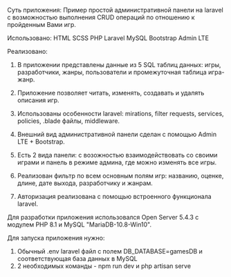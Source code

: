 Суть приложения: Пример простой административной панели на laravel с возможностью выполнения CRUD операций по отношению к пройденным Вами игр.


Использовано:
HTML
SCSS
PHP
Laravel
MySQL
Bootstrap 
Admin LTE


Реализовано:

1) В приложении представлены данные из 5 SQL таблиц данных: игры, разработчики, жанры, пользователи и промежуточная таблица игра-жанр.

2) Приложение позволяет читать, изменять, создавать и удалять описания игр.

3) Использованы особенности laravel: mirations, filter requests, services, policies, .blade файлы, middleware.

4) Внешний вид административной панели сделан с помощью Admin LTE + Bootstrap.

5) Есть 2 вида панели: с возожностью взаимодействовать со своими играми и панель в режиме админа, где можно изменять все игры.

6) Реализован фильтр по всем основным полям игр: названию, оценке, длине, дате выхода, разработчику и жанрам.

7) Авторизация реализована с помощью встроенного функционала laravel.


Для разработки приложения использовался Open Server 5.4.3 с модулем PHP 8.1 и MySQL "MariaDB-10.8-Win10".

Для запуска приложения нужно:
1) Обычный .env laravel файл c полем DB_DATABASE=gamesDB и соответствующая база данных в MySQL
2) 2 необходимых команды - npm run dev и php artisan serve

